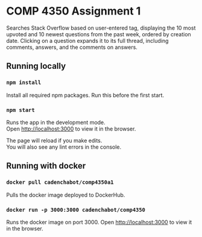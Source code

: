 # COMP 4350 Assignment 1

Searches Stack Overflow based on user-entered tag, displaying the 10 most upvoted and 10 newest questions from the past week, ordered by creation date.
Clicking on a question expands it to its full thread, including comments, answers, and the comments on answers.

## Running locally

### `npm install`

Install all required npm packages. Run this before the first start.

### `npm start`

Runs the app in the development mode.\
Open [http://localhost:3000](http://localhost:3000) to view it in the browser.

The page will reload if you make edits.\
You will also see any lint errors in the console.

## Running with docker

### `docker pull cadenchabot/comp4350a1`

Pulls the docker image deployed to DockerHub.

### `docker run -p 3000:3000 cadenchabot/comp4350`

Runs the docker image on port 3000.
Open [http://localhost:3000](http://localhost:3000) to view it in the browser.

